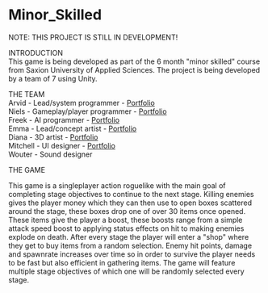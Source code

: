 # Minor_Skilled

NOTE: THIS PROJECT IS STILL IN DEVELOPMENT!

INTRODUCTION  
This game is being developed as part of the 6 month "minor skilled" course from Saxion University of Applied Sciences. The project is being developed by a team of 7 using Unity.

THE TEAM  
Arvid - Lead/system programmer - [Portfolio](https://github.com/Sad-AI-dev)  
Niels - Gameplay/player programmer - [Portfolio](https://github.com/NielsdeGruijl)  
Freek - AI programmer - [Portfolio](https://github.com/FreekPluim)  
Emma - Lead/concept artist  - [Portfolio](https://www.artstation.com/thesoupwizard)  
Diana - 3D artist  - [Portfolio](https://www.artstation.com/diana_cojocaru)  
Mitchell - UI designer - [Portfolio](https://mthartwig.myportfolio.com/)  
Wouter - Sound designer   

THE GAME  

This game is a singleplayer action roguelike with the main goal of completing stage objectives to continue to the next stage. Killing enemies gives the player money which they can then use to open boxes scattered around the stage, these boxes drop one of over 30 items once opened. These items give the player a boost, these boosts range from a simple attack speed boost to applying status effects on hit to making enemies explode on death. After every stage the player will enter a "shop" where they get to buy items from a random selection. Enemy hit points, damage and spawnrate increases over time so in order to survive the player needs to be fast but also efficient in gathering items. The game will feature multiple stage objectives of which one will be randomly selected every stage.

